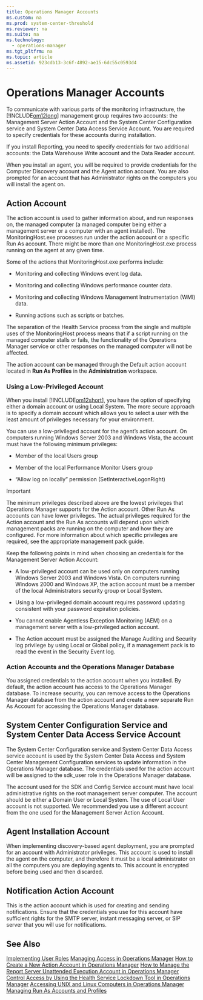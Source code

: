 ```yaml
---
title: Operations Manager Accounts
ms.custom: na
ms.prod: system-center-threshold
ms.reviewer: na
ms.suite: na
ms.technology: 
  - operations-manager
ms.tgt_pltfrm: na
ms.topic: article
ms.assetid: 923cdb13-3c6f-4892-ae15-6dc55c0593d4
---
```

# Operations Manager Accounts
To communicate with various parts of the monitoring infrastructure, the [!INCLUDE[om12long](../../includes/om12long_md.md)] management group requires two accounts: the Management Server Action Account and the System Center Configuration service and System Center Data Access Service Account. You are required to specify credentials for these accounts during installation.

If you install Reporting, you need to specify credentials for two additional accounts: the Data Warehouse Write account and the Data Reader account.

When you install an agent, you will be required to provide credentials for the Computer Discovery account and the Agent action account. You are also prompted for an account that has Administrator rights on the computers you will install the agent on.

## Action Account
The action account is used to gather information about, and run responses on, the managed computer \(a managed computer being either a management server or a computer with an agent installed\). The MonitoringHost.exe processes run under the action account or a specific Run As account. There might be more than one MonitoringHost.exe process running on the agent at any given time.

Some of the actions that MonitoringHost.exe performs include:

-   Monitoring and collecting Windows event log data.

-   Monitoring and collecting Windows performance counter data.

-   Monitoring and collecting Windows Management Instrumentation \(WMI\) data.

-   Running actions such as scripts or batches.

The separation of the Health Service process from the single and multiple uses of the MonitoringHost process means that if a script running on the managed computer stalls or fails, the functionality of the Operations Manager service or other responses on the managed computer will not be affected.

The action account can be managed through the Default action account located in **Run As Profiles** in the **Administration** workspace.

### Using a Low\-Privileged Account
When you install [!INCLUDE[om12short](../../includes/om12short_md.md)], you have the option of specifying either a domain account or using Local System. The more secure approach is to specify a domain account which allows you to select a user with the least amount of privileges necessary for your environment.

You can use a low\-privileged account for the agent’s action account. On computers running Windows Server 2003 and Windows Vista, the account must have the following minimum privileges:

-   Member of the local Users group

-   Member of the local Performance Monitor Users group

-   “Allow log on locally” permission \(SetInteractiveLogonRight\)

> [!IMPORTANT]
> The minimum privileges described above are the lowest privileges that Operations Manager supports for the Action account. Other Run As accounts can have lower privileges. The actual privileges required for the Action account and the Run As accounts will depend upon which management packs are running on the computer and how they are configured. For more information about which specific privileges are required, see the appropriate management pack guide.

Keep the following points in mind when choosing an credentials for the Management Server Action Account:

-   A low\-privileged account can be used only on computers running Windows Server 2003 and Windows Vista. On computers running Windows 2000 and Windows XP, the action account must be a member of the local Administrators security group or Local System.

-   Using a low\-privileged domain account requires password updating consistent with your password expiration policies.

-   You cannot enable Agentless Exception Monitoring \(AEM\) on a management server with a low\-privileged action account.

-   The Action account must be assigned the Manage Auditing and Security log privilege by using Local or Global policy, if a management pack is to read the event in the Security Event log.

### Action Accounts and the Operations Manager Database
You assigned credentials to the action account when you installed. By default, the action account has access to the Operations Manager database. To increase security, you can remove access to the Operations Manager database from the action account and create a new separate Run As Account for accessing the Operations Manager database.

## System Center Configuration Service and System Center Data Access Service Account
The System Center Configuration service and System Center Data Access service account is used by the System Center Data Access and System Center Management Configuration services to update information in the Operations Manager database. The credentials used for the action account will be assigned to the sdk\_user role in the Operations Manager database.

The account used for the SDK and Config Service account must have local administrative rights on the root management server computer. The account should be either a Domain User or Local System. The use of Local User account is not supported. We recommended you use a different account from the one used for the Management Server Action Account.

## Agent Installation Account
When implementing discovery\-based agent deployment, you are prompted for an account with Administrator privileges. This account is used to install the agent on the computer, and therefore it must be a local administrator on all the computers you are deploying agents to. This account is encrypted before being used and then discarded.

## Notification Action Account
This is the action account which is used for creating and sending notifications. Ensure that the credentials you use for this account have sufficient rights for the SMTP server, instant messaging server, or SIP server that you will use for notifications.

## See Also
[Implementing User Roles](https://technet.microsoft.com/library/hh230728%28v=sc.12%29.aspx)
[Managing Access in Operations Manager](Managing-Access-in-Operations-Manager.md)
[How to Create a New Action Account in Operations Manager](https://technet.microsoft.com/library/hh230739%28v=sc.12%29.aspx)
[How to Manage the Report Server Unattended Execution Account in Operations Manager](https://technet.microsoft.com/library/hh443401%28v=sc.12%29.aspx)
[Control Access by Using the Health Service Lockdown Tool in Operations Manager](https://technet.microsoft.com/library/hh212737%28v=sc.12%29.aspx)
[Accessing UNIX and Linux Computers in Operations Manager](https://technet.microsoft.com/library/hh212886%28v=sc.12%29.aspx)
[Managing Run As Accounts and Profiles](Managing-Run-As-Accounts-and-Profiles.md)


